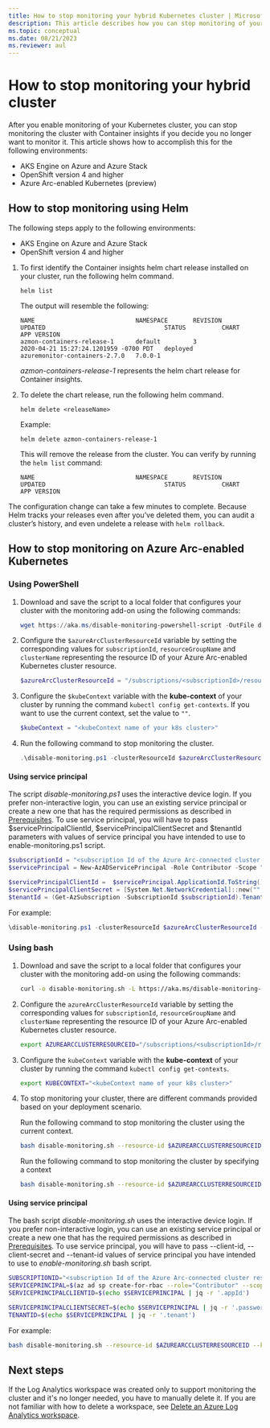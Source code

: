 ```yaml
---
title: How to stop monitoring your hybrid Kubernetes cluster | Microsoft Docs
description: This article describes how you can stop monitoring of your hybrid Kubernetes cluster with Container insights.
ms.topic: conceptual
ms.date: 08/21/2023
ms.reviewer: aul
---
```


# How to stop monitoring your hybrid cluster

After you enable monitoring of your Kubernetes cluster, you can stop monitoring the cluster with Container insights if you decide you no longer want to monitor it. This article shows how to accomplish this for the following environments:

- AKS Engine on Azure and Azure Stack
- OpenShift version 4 and higher
- Azure Arc-enabled Kubernetes (preview)

## How to stop monitoring using Helm

The following steps apply to the following environments:

- AKS Engine on Azure and Azure Stack
- OpenShift version 4 and higher

1. To first identify the Container insights helm chart release installed on your cluster, run the following helm command.

    ```
    helm list
    ```

    The output will resemble the following:

    ```
    NAME                            NAMESPACE       REVISION        UPDATED                                 STATUS          CHART                           APP VERSION
    azmon-containers-release-1      default         3               2020-04-21 15:27:24.1201959 -0700 PDT   deployed        azuremonitor-containers-2.7.0   7.0.0-1
    ```

    *azmon-containers-release-1* represents the helm chart release for Container insights.

2. To delete the chart release, run the following helm command.

    `helm delete <releaseName>`

    Example:

    `helm delete azmon-containers-release-1`

    This will remove the release from the cluster. You can verify by running the `helm list` command:

    ```
    NAME                            NAMESPACE       REVISION        UPDATED                                 STATUS          CHART                           APP VERSION
    ```

The configuration change can take a few minutes to complete. Because Helm tracks your releases even after you’ve deleted them, you can audit a cluster’s history, and even undelete a release with `helm rollback`.

## How to stop monitoring on Azure Arc-enabled Kubernetes

### Using PowerShell

1. Download and save the script to a local folder that configures your cluster with the monitoring add-on using the following commands:

    ```powershell
    wget https://aka.ms/disable-monitoring-powershell-script -OutFile disable-monitoring.ps1
    ```

2. Configure the `$azureArcClusterResourceId` variable by setting the corresponding values for `subscriptionId`, `resourceGroupName` and `clusterName` representing the resource ID of your Azure Arc-enabled Kubernetes cluster resource.

    ```powershell
    $azureArcClusterResourceId = "/subscriptions/<subscriptionId>/resourceGroups/<resourceGroupName>/providers/Microsoft.Kubernetes/connectedClusters/<clusterName>"
    ```

3. Configure the `$kubeContext` variable with the **kube-context** of your cluster by running the command `kubectl config get-contexts`. If you want to use the current context, set the value to `""`.

    ```powershell
    $kubeContext = "<kubeContext name of your k8s cluster>"
    ```

4. Run the following command to stop monitoring the cluster.

    ```powershell
    .\disable-monitoring.ps1 -clusterResourceId $azureArcClusterResourceId -kubeContext $kubeContext
    ```

#### Using service principal
The script *disable-monitoring.ps1* uses the interactive device login. If you prefer non-interactive login, you can use an existing service principal or create a new one that has the required permissions as described in [Prerequisites](container-insights-enable-arc-enabled-clusters.md#prerequisites). To use service principal, you will have to pass $servicePrincipalClientId, $servicePrincipalClientSecret and $tenantId parameters with values of service principal you have intended to use to enable-monitoring.ps1 script.

```powershell
$subscriptionId = "<subscription Id of the Azure Arc-connected cluster resource>"
$servicePrincipal = New-AzADServicePrincipal -Role Contributor -Scope "/subscriptions/$subscriptionId"

$servicePrincipalClientId =  $servicePrincipal.ApplicationId.ToString()
$servicePrincipalClientSecret = [System.Net.NetworkCredential]::new("", $servicePrincipal.Secret).Password
$tenantId = (Get-AzSubscription -SubscriptionId $subscriptionId).TenantId
```

For example:

```powershell
\disable-monitoring.ps1 -clusterResourceId $azureArcClusterResourceId -kubeContext $kubeContext -servicePrincipalClientId $servicePrincipalClientId -servicePrincipalClientSecret $servicePrincipalClientSecret -tenantId $tenantId
```


### Using bash

1. Download and save the script to a local folder that configures your cluster with the monitoring add-on using the following commands:

    ```bash
    curl -o disable-monitoring.sh -L https://aka.ms/disable-monitoring-bash-script
    ```

2. Configure the `azureArcClusterResourceId` variable by setting the corresponding values for `subscriptionId`, `resourceGroupName` and `clusterName` representing the resource ID of your Azure Arc-enabled Kubernetes cluster resource.

    ```bash
    export AZUREARCCLUSTERRESOURCEID="/subscriptions/<subscriptionId>/resourceGroups/<resourceGroupName>/providers/Microsoft.Kubernetes/connectedClusters/<clusterName>"
    ```

3. Configure the `kubeContext` variable with the **kube-context** of your cluster by running the command `kubectl config get-contexts`.

    ```bash
    export KUBECONTEXT="<kubeContext name of your k8s cluster>"
    ```

4. To stop monitoring your cluster, there are different commands provided based on your deployment scenario.

    Run the following command to stop monitoring the cluster using the current context.

    ```bash
    bash disable-monitoring.sh --resource-id $AZUREARCCLUSTERRESOURCEID
    ```

    Run the following command to stop monitoring the cluster by specifying a context

    ```bash
    bash disable-monitoring.sh --resource-id $AZUREARCCLUSTERRESOURCEID --kube-context $KUBECONTEXT
    ```

#### Using service principal
The bash script *disable-monitoring.sh* uses the interactive device login. If you prefer non-interactive login, you can use an existing service principal or create a new one that has the required permissions as described in [Prerequisites](container-insights-enable-arc-enabled-clusters.md#prerequisites). To use service principal, you will have to pass --client-id, --client-secret and  --tenant-id values of service principal you have intended to use to *enable-monitoring.sh* bash script.

```bash
SUBSCRIPTIONID="<subscription Id of the Azure Arc-connected cluster resource>"
SERVICEPRINCIPAL=$(az ad sp create-for-rbac --role="Contributor" --scopes="/subscriptions/${SUBSCRIPTIONID}")
SERVICEPRINCIPALCLIENTID=$(echo $SERVICEPRINCIPAL | jq -r '.appId')

SERVICEPRINCIPALCLIENTSECRET=$(echo $SERVICEPRINCIPAL | jq -r '.password')
TENANTID=$(echo $SERVICEPRINCIPAL | jq -r '.tenant')
```

For example:

```bash
bash disable-monitoring.sh --resource-id $AZUREARCCLUSTERRESOURCEID --kube-context $KUBECONTEXT --client-id $SERVICEPRINCIPALCLIENTID --client-secret $SERVICEPRINCIPALCLIENTSECRET  --tenant-id $TENANTID
```

## Next steps

If the Log Analytics workspace was created only to support monitoring the cluster and it's no longer needed, you have to manually delete it. If you are not familiar with how to delete a workspace, see [Delete an Azure Log Analytics workspace](../logs/delete-workspace.md).